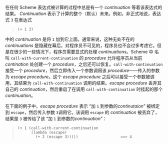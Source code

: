 在任何 Scheme 表达式被计算的过程中总是有一个 *continuation* 等着该表达式的结果。 *Continuation* 表示了计算的整个（默认）未来。例如，非正式地说，表达式 `3` 在表达式

> `(+ 1 3)`

中的 *continuation* 是将 `1` 加到它上面。通常来说，这种无处不在的 *continuations* 是隐藏在幕后，对程序员不可见的，程序员也不会过多考虑它。但是在很少的一些情况下，程序员需要显式的处理 *continuations*。Scheme 中 名叫 `call-with-current-continuation` 的 *procedure* 允许程序员从当前 *contination* 处创建一个 *procedure*，之后还可以恢复。`call-with-continuation` 接受一个 *procedure*，然后立即传入一个参数调用该 *procedure*——传入的参数为 *escape procedure*。这个 *escape procedure* 之后可以接受一个参数被调用，其结果为 `call-with-continuation` 调用的结果。*escape procedure* 丢弃其自己的 *continuation*，然后重启了在调用 `call-with-continuation` 时挂起的那个 *continuation*。

在下面的例子中，*escape procedure* 表示 “加 `1` 到参数的*continutaion*” 被绑定到 `escape`，然后传入参数 `3`调用它。该调用 `escape` 的 *continuation* 被丢弃了，结果是 `3` 被传给了该 “加 `1` 到参数的*continuation*”：

> ```
> (+ 1 (call-with-current-continuation
>       (lambda (escape)
>         (+ 2 (escape 3)))))                   ==> 4
> ```
